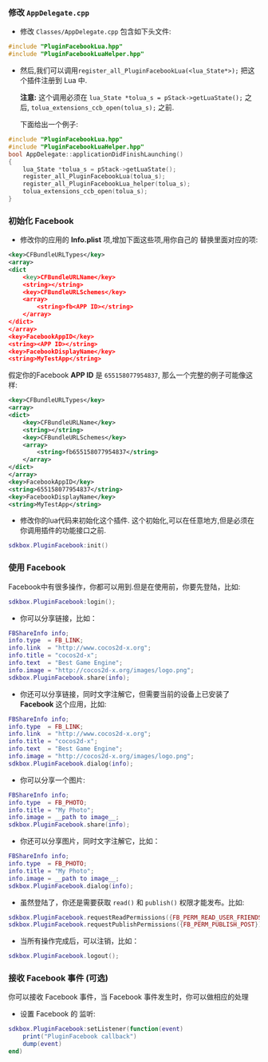 ### 修改 `AppDelegate.cpp`
* 修改 `Classes/AppDelegate.cpp` 包含如下头文件:
```cpp
#include "PluginFacebookLua.hpp"
#include "PluginFacebookLuaHelper.hpp"
```

* 然后,我们可以调用`register_all_PluginFacebookLua(<lua_State*>);` 把这个插件注册到 Lua 中.

  __注意:__ 这个调用必须在 `lua_State *tolua_s = pStack->getLuaState();` 之后, `tolua_extensions_ccb_open(tolua_s);` 之前.

	下面给出一个例子:
```cpp
#include "PluginFacebookLua.hpp"
#include "PluginFacebookLuaHelper.hpp"
bool AppDelegate::applicationDidFinishLaunching()
{
	lua_State *tolua_s = pStack->getLuaState();
	register_all_PluginFacebookLua(tolua_s);
	register_all_PluginFacebookLua_helper(tolua_s);
	tolua_extensions_ccb_open(tolua_s);
}
```

### 初始化 Facebook
* 修改你的应用的 __Info.plist__ 项,增加下面这些项,用你自己的 __<APP ID>__ 替换里面对应的项:
```xml
<key>CFBundleURLTypes</key>
<array>
<dict
    <key>CFBundleURLName</key>
    <string></string>
    <key>CFBundleURLSchemes</key>
    <array>
        <string>fb<APP ID></string>
    </array>
</dict>
</array>
<key>FacebookAppID</key>
<string><APP ID></string>
<key>FacebookDisplayName</key>
<string>MyTestApp</string>
```

假定你的Facebook __APP ID__ 是 `655158077954837`, 那么一个完整的例子可能像这样:
```xml
<key>CFBundleURLTypes</key>
<array>
<dict>
    <key>CFBundleURLName</key>
    <string></string>
    <key>CFBundleURLSchemes</key>
    <array>
        <string>fb655158077954837</string>
    </array>
</dict>
</array>
<key>FacebookAppID</key>
<string>655158077954837</string>
<key>FacebookDisplayName</key>
<string>MyTestApp</string>
```

* 修改你的lua代码来初始化这个插件. 这个初始化,可以在任意地方,但是必须在你调用插件的功能接口之前.
```lua
sdkbox.PluginFacebook:init()
```

### 使用 Facebook
Facebook中有很多操作，你都可以用到.但是在使用前，你要先登陆，比如:
```lua
sdkbox.PluginFacebook:login();
```

* 你可以分享链接，比如：
```lua
FBShareInfo info;
info.type  = FB_LINK;
info.link  = "http://www.cocos2d-x.org";
info.title = "cocos2d-x";
info.text  = "Best Game Engine";
info.image = "http://cocos2d-x.org/images/logo.png";
sdkbox.PluginFacebook.share(info);
```

* 你还可以分享链接，同时文字注解它，但需要当前的设备上已安装了 __Facebook__ 这个应用，比如:
```lua
FBShareInfo info;
info.type  = FB_LINK;
info.link  = "http://www.cocos2d-x.org";
info.title = "cocos2d-x";
info.text  = "Best Game Engine";
info.image = "http://cocos2d-x.org/images/logo.png";
sdkbox.PluginFacebook.dialog(info);
```

* 你可以分享一个图片:
```lua
FBShareInfo info;
info.type  = FB_PHOTO;
info.title = "My Photo";
info.image = __path to image__;
sdkbox.PluginFacebook.share(info);
```

* 你还可以分享图片，同时文字注解它，比如：
```lua
FBShareInfo info;
info.type  = FB_PHOTO;
info.title = "My Photo";
info.image = __path to image__;
sdkbox.PluginFacebook.dialog(info);
```

* 虽然登陆了，你还是需要获取 `read()` 和 `publish()` 权限才能发布。比如:
```lua
sdkbox.PluginFacebook.requestReadPermissions({FB_PERM_READ_USER_FRIENDS});
sdkbox.PluginFacebook.requestPublishPermissions({FB_PERM_PUBLISH_POST});
```

* 当所有操作完成后，可以注销，比如：
```lua
sdkbox.PluginFacebook.logout();
```

### 接收 Facebook 事件 (可选)
你可以接收 Facebook 事件，当 Facebook 事件发生时，你可以做相应的处理

* 设置 Facebook 的 监听:
```lua
sdkbox.PluginFacebook:setListener(function(event)
    print("PluginFacebook callback")
    dump(event)
end)
```
